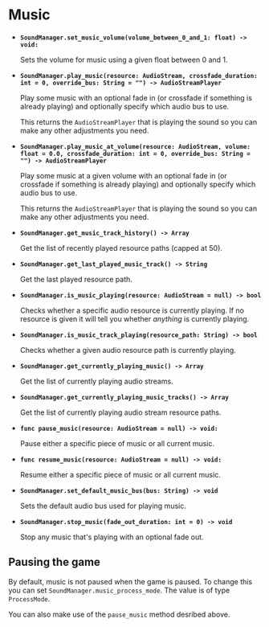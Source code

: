 # Music

- **`SoundManager.set_music_volume(volume_between_0_and_1: float) -> void:`**

  Sets the volume for music using a given float between 0 and 1.

- **`SoundManager.play_music(resource: AudioStream, crossfade_duration: int = 0, override_bus: String = "") -> AudioStreamPlayer`**

  Play some music with an optional fade in (or crossfade if something is already playing) and optionally specify which audio bus to use.

  This returns the `AudioStreamPlayer` that is playing the sound so you can make any other adjustments you need.

- **`SoundManager.play_music_at_volume(resource: AudioStream, volume: float = 0.0, crossfade_duration: int = 0, override_bus: String = "") -> AudioStreamPlayer`**

  Play some music at a given volume with an optional fade in (or crossfade if something is already playing) and optionally specify which audio bus to use.

  This returns the `AudioStreamPlayer` that is playing the sound so you can make any other adjustments you need.

- **`SoundManager.get_music_track_history() -> Array`**

  Get the list of recently played resource paths (capped at 50).

- **`SoundManager.get_last_played_music_track() -> String`**

  Get the last played resource path.

- **`SoundManager.is_music_playing(resource: AudioStream = null) -> bool`**

  Checks whether a specific audio resource is currently playing. If no resource is given it will tell you whether _anything_ is currently playing.

- **`SoundManager.is_music_track_playing(resource_path: String) -> bool`**

  Checks whether a given audio resource path is currently playing.

- **`SoundManager.get_currently_playing_music() -> Array`**

  Get the list of currently playing audio streams.

- **`SoundManager.get_currently_playing_music_tracks() -> Array`**

  Get the list of currently playing audio stream resource paths.

- **`func pause_music(resource: AudioStream = null) -> void:`**

  Pause either a specific piece of music or all current music.

- **`func resume_music(resource: AudioStream = null) -> void:`**

  Resume either a specific piece of music or all current music.

- **`SoundManager.set_default_music_bus(bus: String) -> void`**

  Sets the default audio bus used for playing music.

- **`SoundManager.stop_music(fade_out_duration: int = 0) -> void`**

  Stop any music that's playing with an optional fade out.

## Pausing the game

By default, music is not paused when the game is paused. To change this you can set `SoundManager.music_process_mode`. The value is of type `ProcessMode`.

You can also make use of the `pause_music` method desribed above.
